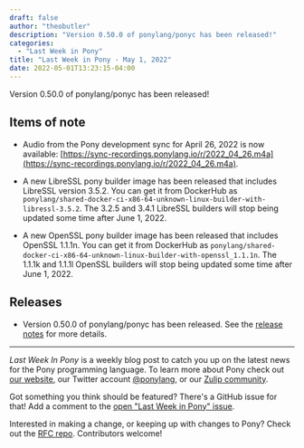 ```yaml
---
draft: false
author: "theobutler"
description: "Version 0.50.0 of ponylang/ponyc has been released!"
categories:
  - "Last Week in Pony"
title: "Last Week in Pony - May 1, 2022"
date: 2022-05-01T13:23:15-04:00
---
```


Version 0.50.0 of ponylang/ponyc has been released!

<!--more-->

## Items of note

- Audio from the Pony development sync for April 26, 2022 is now available: [https://sync-recordings.ponylang.io/r/2022_04_26.m4a](https://sync-recordings.ponylang.io/r/2022_04_26.m4a).

- A new LibreSSL pony builder image has been released that includes LibreSSL version 3.5.2. You can get it from DockerHub as `ponylang/shared-docker-ci-x86-64-unknown-linux-builder-with-libressl-3.5.2`. The 3.2.5 and 3.4.1 LibreSSL builders will stop being updated some time after June 1, 2022.

- A new OpenSSL pony builder image has been released that includes OpenSSL 1.1.1n. You can get it from DockerHub as `ponylang/shared-docker-ci-x86-64-unknown-linux-builder-with-openssl_1.1.1n`. The 1.1.1k and 1.1.1l OpenSSL builders will stop being updated some time after June 1, 2022.

## Releases

- Version 0.50.0 of ponylang/ponyc has been released. See the [release notes](https://github.com/ponylang/ponyc/releases/tag/0.50.0) for more details.

---

_Last Week In Pony_ is a weekly blog post to catch you up on the latest news for the Pony programming language. To learn more about Pony check out [our website](https://ponylang.io), our Twitter account [@ponylang](https://twitter.com/ponylang), or our [Zulip community](https://ponylang.zulipchat.com).

Got something you think should be featured? There's a GitHub issue for that! Add a comment to the [open "Last Week in Pony" issue](https://github.com/ponylang/ponylang.github.io/issues?q=is%3Aissue+is%3Aopen+label%3Alast-week-in-pony).

Interested in making a change, or keeping up with changes to Pony? Check out the [RFC repo](https://github.com/ponylang/rfcs). Contributors welcome!
